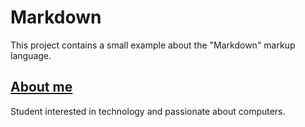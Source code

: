 # Markdown  

This project contains a small example about the "Markdown" markup language.

## [About me](https://garridotrillo.es)

Student interested in technology and passionate about computers.
